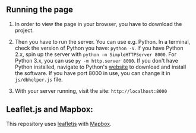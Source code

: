 ## Running the page

1. In order to view the page in your browser, you have to download the project.

2. Then you have to run the server. You can use e.g. Python. In a terminal, check the version of Python you have: `python -V`. If you have Python 2.x, spin up the server with `python -m SimpleHTTPServer 8000`. For Python 3.x, you can use `py -m http.server 8000`. If you don't have Python installed, navigate to Python's [website](https://www.python.org/) to download and install the software. If you have port 8000 in use, you can change it in `js/dbhelper.js` file.

3. With your server running, visit the site: `http://localhost:8000`


## Leaflet.js and Mapbox:

This repository uses [leafletjs](https://leafletjs.com/) with [Mapbox](https://www.mapbox.com/).
